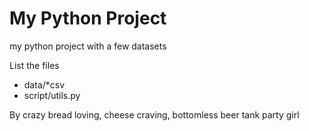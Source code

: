 # My Python Project

my python project with a few datasets

List the files
- data/*csv
- script/utils.py


By crazy bread loving, cheese craving, bottomless beer tank party girl

